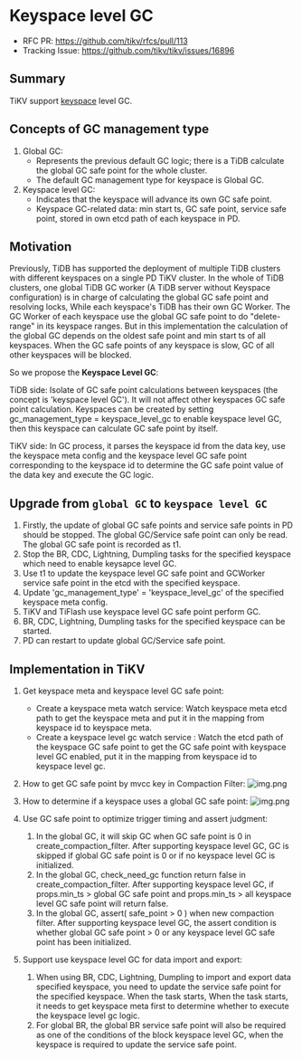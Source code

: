 # Keyspace level GC

- RFC PR: https://github.com/tikv/rfcs/pull/113
- Tracking Issue: https://github.com/tikv/tikv/issues/16896

## Summary

TiKV support [keyspace][1] level GC.

## Concepts of GC management type

1. Global GC:
   - Represents the previous default GC logic; there is a TiDB calculate the global GC safe point for the whole cluster.
   - The default GC management type for keyspace is Global GC.
2. Keyspace level GC:
   - Indicates that the keyspace will advance its own GC safe point.
   - Keyspace GC-related data: min start ts, GC safe point, service safe point, stored in own etcd path of each keyspace in PD.

## Motivation

Previously, TiDB has supported the deployment of multiple TiDB clusters with different keyspaces on a single PD TiKV cluster.
In the whole of TiDB clusters, one global TiDB GC worker (A TiDB server without Keyspace configuration) is in charge of calculating the global GC safe point and resolving locks, While each keyspace's TiDB has their own GC Worker. The GC Worker of each keyspace use the global GC safe point to do "delete-range" in its keyspace ranges.
But in this implementation the calculation of the global GC depends on the oldest safe point and min start ts of all keyspaces. When the GC safe points of any keyspace is slow, GC of all other keyspaces will be blocked.

So we propose the **Keyspace Level GC**:

TiDB side:
Isolate of GC safe point calculations between keyspaces (the concept is 'keyspace level GC').
It will not affect other keyspaces GC safe point calculation.
Keyspaces can be created by setting gc_management_type = keyspace_level_gc to enable keyspace level GC, then this keyspace can calculate GC safe point by itself.

TiKV side:
In GC process, it parses the keyspace id from the data key, use the keyspace meta config and the keyspace level GC safe point corresponding to the keyspace id to determine the GC safe point value of the data key and execute the GC logic.

## Upgrade from `global GC` to `keyspace level GC`

1. Firstly, the update of global GC safe points and service safe points in PD should be stopped. The global GC/Service safe point can only be read. The global GC safe point is recorded as t1.
2. Stop the BR, CDC, Lightning, Dumpling tasks for the specified keyspace which need to enable keysapce level GC.
3. Use t1 to update the keyspace level GC safe point and GCWorker service safe point in the etcd with the specified keyspace.
4. Update 'gc_management_type' = 'keyspace_level_gc' of the specified keyspace meta config.
5. TiKV and TiFlash use keyspace level GC safe point perform GC.
6. BR, CDC, Lightning, Dumpling tasks for the specified keyspace can be started.
7. PD can restart to update global GC/Service safe point.

## Implementation in TiKV

1. Get keyspace meta and keyspace level GC safe point:
    - Create a keyspace meta watch service: Watch keyspace meta etcd path to get the keyspace meta and put it in the mapping from keyspace id to keyspace meta.
    - Create a keyspace level gc watch service : Watch the etcd path of the keyspace GC safe point to get the GC safe point with keyspace level GC enabled, put it in the mapping from keyspace id to keyspace level gc.

2. How to get GC safe point by mvcc key in Compaction Filter:
![img.png](../media/keyspace-level-gc-get-gc-sp.png)

3. How to determine if a keyspace uses a global GC safe point:
![img.png](../media/keyspace-level-gc-is-global-gc.png)

4. Use GC safe point to optimize trigger timing and assert judgment:
   1. In the global GC, it will skip GC when GC safe point is 0 in create_compaction_filter.
      After supporting keyspace level GC, GC is skipped if global GC safe point is 0 or if no keyspace level GC is initialized.
   2. In the global GC, check_need_gc function return false in create_compaction_filter.
      After supporting keyspace level GC, if props.min_ts > global GC safe point and props.min_ts > all keyspace level GC safe point will return false.
   3. In the global GC, assert( safe_point > 0 ) when new compaction filter.
      After supporting keyspace level GC, the assert condition is whether global GC safe point > 0 or any keyspace level GC safe point has been initialized.

5. Support use keyspace level GC for data import and export:
   1. When using BR, CDC, Lightning, Dumpling to import and export data specified keyspace, you need to update the service safe point for the specified keyspace. When the task starts, When the task starts, it needs to get keyspace meta first to determine whether to execute the keyspace level gc logic.
   2. For global BR, the global BR service safe point will also be required as one of the conditions of the block keyspace level GC, when the keyspace is required to update the service safe point.

[1]: https://github.com/tikv/rfcs/blob/master/text/0069-api-v2.md#new-key-value-codec
